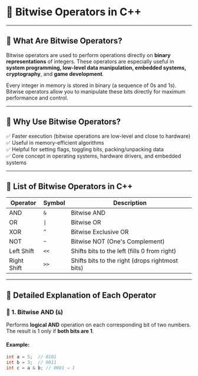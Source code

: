# 🧠 Bitwise Operators in C++

---

## 🔹 What Are Bitwise Operators?

Bitwise operators are used to perform operations directly on **binary representations** of integers. These operators are especially useful in **system programming, low-level data manipulation, embedded systems, cryptography**, and **game development**.

Every integer in memory is stored in binary (a sequence of 0s and 1s). Bitwise operators allow you to manipulate these bits directly for maximum performance and control.

---

## 🔸 Why Use Bitwise Operators?

✅ Faster execution (bitwise operations are low-level and close to hardware)  
✅ Useful in memory-efficient algorithms  
✅ Helpful for setting flags, toggling bits, packing/unpacking data  
✅ Core concept in operating systems, hardware drivers, and embedded systems  

---

## 🔹 List of Bitwise Operators in C++

| Operator | Symbol | Description                                |
|----------|--------|--------------------------------------------|
| AND      | `&`    | Bitwise AND                                 |
| OR       | `\|`   | Bitwise OR                                  |
| XOR      | `^`    | Bitwise Exclusive OR                        |
| NOT      | `~`    | Bitwise NOT (One's Complement)              |
| Left Shift  | `<<` | Shifts bits to the left (fills 0 from right) |
| Right Shift | `>>` | Shifts bits to the right (drops rightmost bits) |

---

## 🧾 Detailed Explanation of Each Operator

### 🔸 1. Bitwise AND (`&`)

Performs **logical AND** operation on each corresponding bit of two numbers. The result is 1 only if **both bits are 1**.

#### Example:
```cpp
int a = 5;  // 0101
int b = 3;  // 0011
int c = a & b; // 0001 → 1

